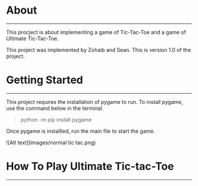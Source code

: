 # About
------------------
This procject is about implementing a game of Tic-Tac-Toe and a game of Ultimate Tic-Tac-Toe. 

This project was implemented by Zohaib and Sean.
This is version 1.0 of the project.

# Getting Started
------------------
This project requires the installation of pygame to run. To install pygame, use the command below in the terminal.
> python -m pip install pygame

Once pygame is installled, run the main file to start the game.

![Alt text](images/normal tic tac.png)

# How To Play Ultimate Tic-tac-Toe
------------------


